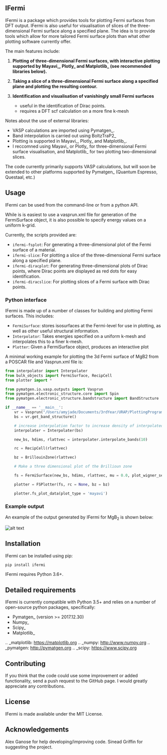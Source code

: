 IFermi
------

IFermi is a package which provides tools for plotting Fermi surfaces
from DFT output. IFermi is also useful for visualisation of slices of
the three-dimensional Fermi surface along a specified plane. The idea 
is to provide tools which allow for more tailored Fermi surface plots
than what other plotting software currently offer.

The main features include:

1. **Plotting of three-dimensional Fermi surfaces, with interactive plotting
   supported by Mayavi_, Plotly_ and Matplotlib_ (see recommended 
   libraries below).**

2. **Taking a slice of a three-dimensional Fermi surface along a specified 
   plane and plotting the resulting contour.**

3. **Identification and visualisation of vanishingly small Fermi surfaces**

   - useful in the identification of Dirac points.
   - requires a DFT scf calculation on a more fine k-mesh

Notes about the use of external libraries: 

   - VASP calculations are imported using Pymatgen_.
   - Band interpolation is carried out using BoltzTraP2_   
   - Plotting is supported in Mayavi_, Plotly_ and Matplotlib_.
   - I reccomned using Mayavi_ or Plotly_ for three-dimensional
     Fermi surface visualisation, and Matplotlib_ for two 
     plotting two-dimensional slices. 

The code currently primarily supports VASP calculations, but will 
soon be extended to other platforms supported by Pymatgen_ 
(Quantum Espresso, Questaal, etc.)


## Usage

IFermi can be used from the command-line or from a python API.

While is is easiest to use a vasprun.xml file for generation of the FermiSurface 
object, it is also possible to specify energy values on a uniform k-grid. 

Currently, the scripts provided are:

- ``ifermi-fsplot``: For generating a three-dimensional plot of the 
    Fermi surface of a material.
- ``ifermi-slice``: For plotting a slice of the three-dimensional 
    Fermi surface along a specified plane.
- ``ifermi-diracplot``: For generating three-dimensional plots of Dirac
    points, where Dirac points are displayed as red dots for easy 
    identification.
- ``ifermi-diracslice``: For plotting slices of a Fermi surface with
    Dirac points.

### Python interface

IFermi is made up of a number of classes for building and plotting
Fermi surfaces. This includes:

- `FermiSurface`: stores isosurfaces at the Fermi-level for use in plotting,
   as well as other useful structural information. 
- `Interpolator`: Takes energies specified on a uniform k-mesh and interpolates 
   this to a finer k-mesh.
- `Plotter`: Given a FermiSurface object, produces an interactive plot   

A minimal working example for plotting the 3d Fermi surface of MgB2 from a POSCAR
file and Vasprun.xml file is:

```python
from interpolator import Interpolater
from bulk_objects import FermiSurface, RecipCell
from plotter import *

from pymatgen.io.vasp.outputs import Vasprun
from pymatgen.electronic_structure.core import Spin
from pymatgen.electronic_structure.bandstructure import BandStructure

if __name__ == '__main__':
	vr = Vasprun("/Users/amyjade/Documents/3rdYear/URAP/PlottingProgram/dataMgB2/vasprun.xml")
	bs = vr.get_band_structure()

	# increase interpolation factor to increase density of interpolated bandstructure
	interpolater = Interpolater(bs) 

	new_bs, hdims, rlattvec = interpolater.interpolate_bands(10)

	rc = RecipCell(rlattvec)

	bz = BrillouinZone(rlattvec)

	# Make a three dimensional plot of the Brillioun zone

	fs = FermiSurface(new_bs, hdims, rlattvec, mu = 0.0, plot_wigner_seitz = True)

	plotter = FSPlotter(fs, rc = None, bz = bz)

	plotter.fs_plot_data(plot_type = 'mayavi')

```

### Example output

An example of the output generated by IFermi for MgB<sub>2</sub> is shown below:

![alt text](https://github.com/ajsearle97/IFermi/tree/master/docs/source/_static/fs_MgB2.png)

## Installation

IFermi can be installed using pip:

```bash
pip install ifermi
```

IFermi requires Python 3.6+. 

## Detailed requirements

IFermi is currently compatible with Python 3.5+ and relies on a number of
open-source python packages, specifically:

- Pymatgen_ (version >= 2017.12.30)
- Numpy_
- Scipy_
- Matplotlib_

.. _matplotlib: https://matplotlib.org
.. _numpy: http://www.numpy.org
.. _pymatgen: http://pymatgen.org
.. _scipy: https://www.scipy.org


## Contributing

If you think that the code could use some improvement
or added functionality, send a push request to the GitHub page. 
I would greatly appreciate any contributions.

## License

IFermi is made available under the MIT License.

## Acknowledgements

Alex Ganose for help developing/improving code.
Sinead Griffin for suggesting the project.
